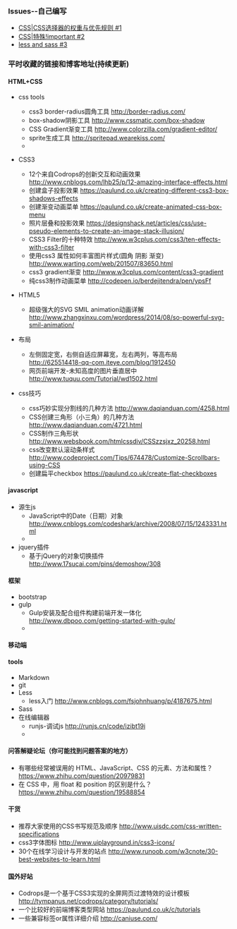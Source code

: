 ### Issues--自己编写
- [CSS|CSS选择器的权重与优先规则 #1](https://github.com/Demy-ouyang/blog/issues/1)
- [CSS|特殊!important #2](https://github.com/Demy-ouyang/blog/issues/2)
- [less and sass #3](https://github.com/Demy-ouyang/blog/issues/3)

### 平时收藏的链接和博客地址(持续更新)

#### HTML+CSS
 - css tools
    * css3 border-radius圆角工具 http://border-radius.com/
    * box-shadow阴影工具 http://www.cssmatic.com/box-shadow
    * CSS Gradient渐变工具 http://www.colorzilla.com/gradient-editor/
    * sprite生成工具 http://spritepad.wearekiss.com/
    *
 
 - CSS3
    * 12个来自Codrops的创新交互和动画效果 http://www.cnblogs.com/lhb25/p/12-amazing-interface-effects.html
    * 创建盒子投影效果 https://paulund.co.uk/creating-different-css3-box-shadows-effects
    * 创建渐变动画菜单 https://paulund.co.uk/create-animated-css-box-menu
    * 照片层叠和投影效果 https://designshack.net/articles/css/use-pseudo-elements-to-create-an-image-stack-illusion/
    * CSS3 Filter的十种特效 http://www.w3cplus.com/css3/ten-effects-with-css3-filter
    * 使用css3 属性如何丰富图片样式(圆角 阴影 渐变) http://www.warting.com/web/201507/83650.html
    * css3 gradient渐变 http://www.w3cplus.com/content/css3-gradient
    * 纯css3制作动画菜单 http://codepen.io/berdejitendra/pen/ypsFf

 - HTML5
   * 超级强大的SVG SMIL animation动画详解 http://www.zhangxinxu.com/wordpress/2014/08/so-powerful-svg-smil-animation/
 - 布局
    * 左侧固定宽，右侧自适应屏幕宽，左右两列，等高布局 http://625514418-qq-com.iteye.com/blog/1912450
    * 网页前端开发-未知高度的图片垂直居中 http://www.tuquu.com/Tutorial/wd1502.html
 - css技巧
    * css巧妙实现分割线的几种方法 http://www.daqianduan.com/4258.html 
    * CSS创建三角形（小三角）的几种方法 http://www.daqianduan.com/4721.html
    * CSS制作三角形状 http://www.websbook.com/htmlcssdiv/CSSzzsjxz_20258.html
    * css改变默认滚动条样式 http://www.codeproject.com/Tips/674478/Customize-Scrollbars-using-CSS
    * 创建扁平checkbox https://paulund.co.uk/create-flat-checkboxes


#### javascript
  - 源生js
    * JavaScript中的Date（日期）对象 http://www.cnblogs.com/codeshark/archive/2008/07/15/1243331.html
    *
  - jquery插件
    * 基于jQuery的对象切换插件 http://www.17sucai.com/pins/demoshow/308
    

#### 框架
 - bootstrap
 - gulp
     * Gulp安装及配合组件构建前端开发一体化 http://www.dbpoo.com/getting-started-with-gulp/
     *
 
#### 移动端


#### tools
 - Markdown
 - git
 - Less
    * less入门  http://www.cnblogs.com/fsjohnhuang/p/4187675.html
 - Sass
 - 在线编辑器
    * runjs-调试js http://runjs.cn/code/izibt19i
    *
 

#### 问答解疑论坛（你可能找到问题答案的地方）
 - 有哪些经常被误用的 HTML、JavaScript、CSS 的元素、方法和属性？ https://www.zhihu.com/question/20979831
 - 在 CSS 中，用 float 和 position 的区别是什么？ https://www.zhihu.com/question/19588854
 
#### 干货
 - 推荐大家使用的CSS书写规范及顺序 http://www.uisdc.com/css-written-specifications
 - css3字体图标 http://www.uiplayground.in/css3-icons/
 - 30个在线学习设计与开发的站点 http://www.runoob.com/w3cnote/30-best-websites-to-learn.html

#### 国外好站
 - Codrops是一个基于CSS3实现的全屏网页过渡特效的设计模板 http://tympanus.net/codrops/category/tutorials/
 - 一个比较好的前端博客类型网站 https://paulund.co.uk/c/tutorials
 - 一些兼容标签or属性详细介绍 http://caniuse.com/
 
